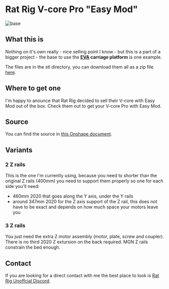 # Rat Rig V-core Pro "Easy Mod"

![base](https://raw.githubusercontent.com/pkucmus/Easy-Mod/master/images/base.png)

## What this is

Nothing on it's own really - nice selling point I know - but this is a part of a bigger project - the base to use the **[EVA](https://github.com/pkucmus/EVA/) carriage platform** is one example.

The files are in the stl directory, you can download them all as a zip file [here](https://github.com/pkucmus/EVA/archive/master.zip).

## Where to get one

I'm happy to anounce that Rat Rig decided to sell their V-core with Easy Mod out of the box. Check them out to get your V-core Pro with Easy Mod.

## Source

You can find the source in [this Onshape document](https://cad.onshape.com/documents/d1cf51356ca66e6a45738c30/v/f17725bc7d9da347304bc9e4/e/61f36bd0b771bfe27606c238).

## Variants

### 2 Z rails

This is the one I'm currently using, because you need to shorter than the original Z rails (400mm) you need to support them properly so one for each side you'll need:

- 460mm 2020 that goes along the Y axis, under the Y rails
- around 347mm 2020 for the Z axis support of the Z rail, this does not have to be exact and depends on how much space your motors leave you

### 3 Z rails

You just need the extra Z motor assembly (motor, plate, screw and coupler). There is no third 2020 Z extursion on the back required. MGN Z rails constrain the bed enough.

## Contact

If you are looking for a direct contact with me the best place to look is [Rat Rig Unoffcial Discord](https://discord.gg/DcCEk8u).
